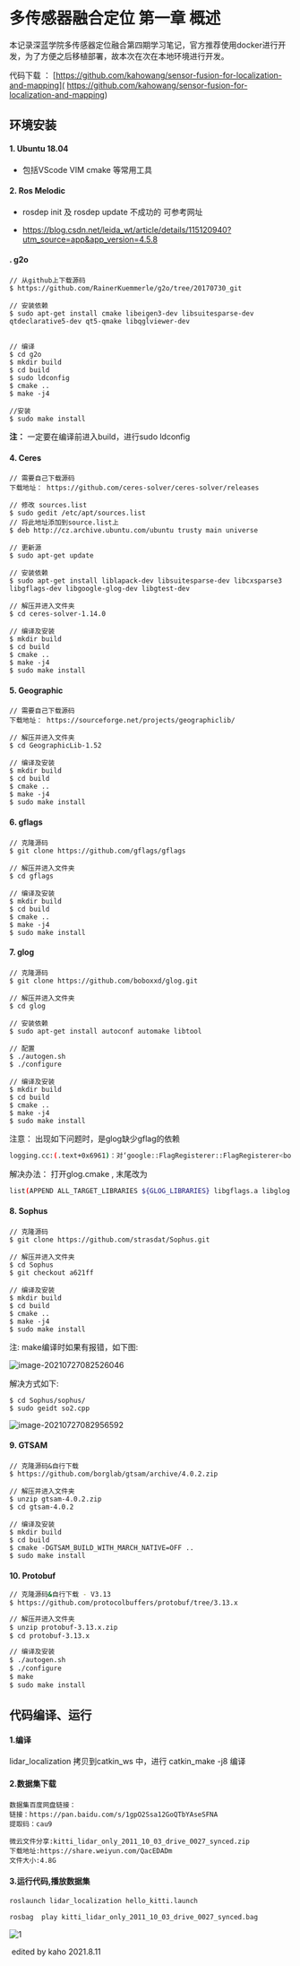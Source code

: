 # 多传感器融合定位 第一章   概述  

本记录深蓝学院多传感器定位融合第四期学习笔记，官方推荐使用docker进行开发，为了方便之后移植部署，故本次在次在本地环境进行开发。

代码下载 ： [https://github.com/kahowang/sensor-fusion-for-localization-and-mapping]( https://github.com/kahowang/sensor-fusion-for-localization-and-mapping)

## 环境安装

#### 1. Ubuntu 18.04

 * 包括VScode VIM cmake 等常用工具

#### 2. Ros Melodic

 * rosdep init 及 rosdep update 不成功的 可参考网址

 * https://blog.csdn.net/leida_wt/article/details/115120940?utm_source=app&app_version=4.5.8

   

#### . g2o

```shell
// 从github上下载源码
$ https://github.com/RainerKuemmerle/g2o/tree/20170730_git

// 安装依赖
$ sudo apt-get install cmake libeigen3-dev libsuitesparse-dev qtdeclarative5-dev qt5-qmake libqglviewer-dev


// 编译
$ cd g2o
$ mkdir build
$ cd build
$ sudo ldconfig
$ cmake ..
$ make -j4

//安装
$ sudo make install
```

**注：** 一定要在编译前进入build，进行sudo ldconfig



#### 4. Ceres

```shell
// 需要自己下载源码
下载地址： https://github.com/ceres-solver/ceres-solver/releases

// 修改 sources.list
$ sudo gedit /etc/apt/sources.list
// 将此地址添加到source.list上
$ deb http://cz.archive.ubuntu.com/ubuntu trusty main universe 

// 更新源
$ sudo apt-get update

// 安装依赖
$ sudo apt-get install liblapack-dev libsuitesparse-dev libcxsparse3 libgflags-dev libgoogle-glog-dev libgtest-dev

// 解压并进入文件夹
$ cd ceres-solver-1.14.0

// 编译及安装
$ mkdir build
$ cd build
$ cmake ..
$ make -j4
$ sudo make install
```



#### 5. Geographic

```shell
// 需要自己下载源码
下载地址： https://sourceforge.net/projects/geographiclib/

// 解压并进入文件夹
$ cd GeographicLib-1.52

// 编译及安装
$ mkdir build
$ cd build
$ cmake ..
$ make -j4
$ sudo make install
```



#### 6. gflags

```shell
// 克隆源码
$ git clone https://github.com/gflags/gflags

// 解压并进入文件夹
$ cd gflags

// 编译及安装
$ mkdir build
$ cd build
$ cmake ..
$ make -j4
$ sudo make install
```



#### 7. glog

```shell
// 克隆源码
$ git clone https://github.com/boboxxd/glog.git

// 解压并进入文件夹
$ cd glog

// 安装依赖
$ sudo apt-get install autoconf automake libtool

// 配置
$ ./autogen.sh
$ ./configure

// 编译及安装
$ mkdir build
$ cd build
$ cmake ..
$ make -j4
$ sudo make install
```

注意： 出现如下问题时，是glog缺少gflag的依赖

```bash
logging.cc:(.text+0x6961)：对‘google::FlagRegisterer::FlagRegisterer<bool>(char const*, char const*, char const*, bool*, bool*)’未定义的引用
```

解决办法： 打开glog.cmake , 末尾改为

```bash
list(APPEND ALL_TARGET_LIBRARIES ${GLOG_LIBRARIES} libgflags.a libglog.a)
```



#### 8. Sophus

```shell
// 克隆源码
$ git clone https://github.com/strasdat/Sophus.git

// 解压并进入文件夹
$ cd Sophus
$ git checkout a621ff

// 编译及安装
$ mkdir build
$ cd build
$ cmake ..
$ make -j4
$ sudo make install
```

注: make编译时如果有报错，如下图:

![image-20210727082526046](/home/sti/.config/Typora/typora-user-images/image-20210727082526046.png)

解决方式如下:

```
$ cd Sophus/sophus/
$ sudo geidt so2.cpp
```



![image-20210727082956592](/home/sti/.config/Typora/typora-user-images/image-20210727082956592.png)



#### 9. GTSAM

```
// 克隆源码&自行下载
$ https://github.com/borglab/gtsam/archive/4.0.2.zip

// 解压并进入文件夹
$ unzip gtsam-4.0.2.zip
$ cd gtsam-4.0.2

// 编译及安装
$ mkdir build
$ cd build
$ cmake -DGTSAM_BUILD_WITH_MARCH_NATIVE=OFF ..
$ sudo make install
```



#### 10. Protobuf

```bash
// 克隆源码&自行下载 - V3.13
$ https://github.com/protocolbuffers/protobuf/tree/3.13.x

// 解压并进入文件夹
$ unzip protobuf-3.13.x.zip
$ cd protobuf-3.13.x

// 编译及安装
$ ./autogen.sh
$ ./configure
$ make
$ sudo make install
```

## 代码编译、运行

#### 1.编译 

lidar_localization  拷贝到catkin_ws 中，进行 catkin_make -j8 编译

#### 2.数据集下载

```
数据集百度网盘链接：
链接：https://pan.baidu.com/s/1gpO2Ssa12GoQTbYAseSFNA
提取码：cau9
```

```
微云文件分享:kitti_lidar_only_2011_10_03_drive_0027_synced.zip
下载地址:https://share.weiyun.com/QacEDADm
文件大小:4.8G
```



#### 3.运行代码,播放数据集

```bash
roslaunch lidar_localization hello_kitti.launch
```

```bash
rosbag  play kitti_lidar_only_2011_10_03_drive_0027_synced.bag
```

![1](./pic/1.png)

​																																      	edited by kaho 2021.8.11
